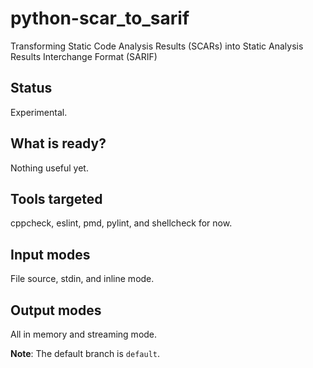 # python-scar_to_sarif

Transforming Static Code Analysis Results (SCARs) into Static Analysis Results Interchange Format (SARIF)

## Status

Experimental.

## What is ready?

Nothing useful yet.

## Tools targeted

cppcheck, eslint, pmd, pylint, and shellcheck for now.

## Input modes

File source, stdin, and inline mode.

## Output modes

All in memory and streaming mode.

**Note**: The default branch is `default`.
